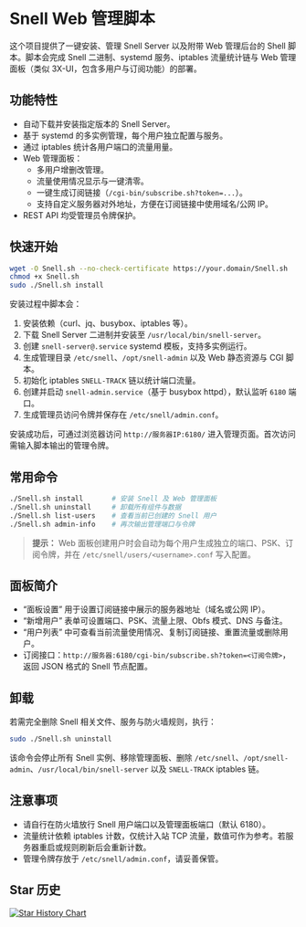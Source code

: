 # Snell Web 管理脚本

这个项目提供了一键安装、管理 Snell Server 以及附带 Web 管理后台的 Shell 脚本。脚本会完成 Snell 二进制、systemd 服务、iptables 流量统计链与 Web 管理面板（类似 3X-UI，包含多用户与订阅功能）的部署。

## 功能特性

- 自动下载并安装指定版本的 Snell Server。
- 基于 systemd 的多实例管理，每个用户独立配置与服务。 
- 通过 iptables 统计各用户端口的流量用量。
- Web 管理面板：
  - 多用户增删改管理。
  - 流量使用情况显示与一键清零。
  - 一键生成订阅链接（`/cgi-bin/subscribe.sh?token=...`）。
  - 支持自定义服务器对外地址，方便在订阅链接中使用域名/公网 IP。
- REST API 均受管理员令牌保护。

## 快速开始

```bash
wget -O Snell.sh --no-check-certificate https://your.domain/Snell.sh
chmod +x Snell.sh
sudo ./Snell.sh install
```

安装过程中脚本会：

1. 安装依赖（curl、jq、busybox、iptables 等）。
2. 下载 Snell Server 二进制并安装至 `/usr/local/bin/snell-server`。
3. 创建 `snell-server@.service` systemd 模板，支持多实例运行。
4. 生成管理目录 `/etc/snell`、`/opt/snell-admin` 以及 Web 静态资源与 CGI 脚本。
5. 初始化 iptables `SNELL-TRACK` 链以统计端口流量。
6. 创建并启动 `snell-admin.service`（基于 busybox httpd），默认监听 `6180` 端口。
7. 生成管理员访问令牌并保存在 `/etc/snell/admin.conf`。

安装成功后，可通过浏览器访问 `http://服务器IP:6180/` 进入管理页面。首次访问需输入脚本输出的管理令牌。

## 常用命令

```bash
./Snell.sh install       # 安装 Snell 及 Web 管理面板
./Snell.sh uninstall     # 卸载所有组件与数据
./Snell.sh list-users    # 查看当前已创建的 Snell 用户
./Snell.sh admin-info    # 再次输出管理端口与令牌
```

> **提示：** Web 面板创建用户时会自动为每个用户生成独立的端口、PSK、订阅令牌，并在 `/etc/snell/users/<username>.conf` 写入配置。

## 面板简介

- “面板设置” 用于设置订阅链接中展示的服务器地址（域名或公网 IP）。
- “新增用户” 表单可设置端口、PSK、流量上限、Obfs 模式、DNS 与备注。
- “用户列表” 中可查看当前流量使用情况、复制订阅链接、重置流量或删除用户。
- 订阅接口：`http://服务器:6180/cgi-bin/subscribe.sh?token=<订阅令牌>`，返回 JSON 格式的 Snell 节点配置。

## 卸载

若需完全删除 Snell 相关文件、服务与防火墙规则，执行：

```bash
sudo ./Snell.sh uninstall
```

该命令会停止所有 Snell 实例、移除管理面板、删除 `/etc/snell`、`/opt/snell-admin`、`/usr/local/bin/snell-server` 以及 `SNELL-TRACK` iptables 链。

## 注意事项

- 请自行在防火墙放行 Snell 用户端口以及管理面板端口（默认 6180）。
- 流量统计依赖 iptables 计数，仅统计入站 TCP 流量，数值可作为参考。若服务器重启或规则刷新后会重新计数。
- 管理令牌存放于 `/etc/snell/admin.conf`，请妥善保管。

## Star 历史

[![Star History Chart](https://api.star-history.com/svg?repos=xOS/Snell&type=Date)](https://www.star-history.com/#xOS/Snell&Date)
